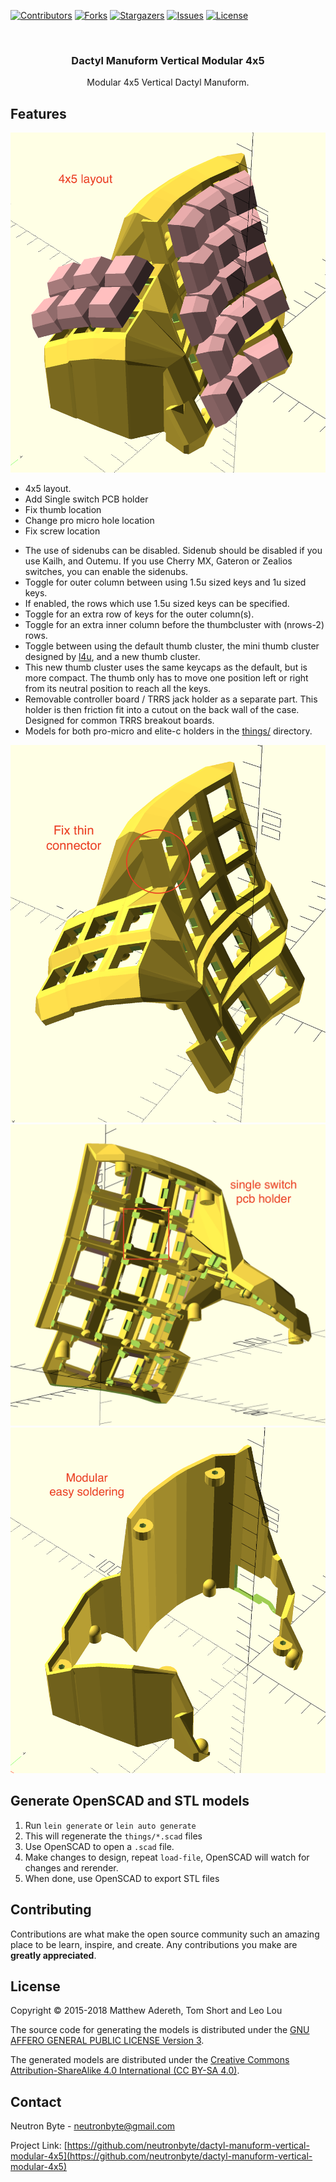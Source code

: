 <!-- PROJECT SHIELDS -->
[![Contributors][contributors-shield]][contributors-url]
[![Forks][forks-shield]][forks-url]
[![Stargazers][stars-shield]][stars-url]
[![Issues][issues-shield]][issues-url]
[![License][license-shield]][license-url]



<!-- PROJECT LOGO -->
<br />
<p align="center">

  <h3 align="center">Dactyl Manuform Vertical Modular 4x5</h3>

  <p align="center">
    Modular 4x5 Vertical Dactyl Manuform.
    <br />
  </p>
</p>



<!-- ABOUT THE PROJECT -->
## Features

[![Dactyl Manuform Vertical Modular 4x5][product-screenshot]](https://github.com/neutronbyte/dactyl-manuform-vertical-modular-4x5)

+ 4x5 layout. 
+ Add Single switch PCB holder
+ Fix thumb location
+ Change pro micro hole location
+ Fix screw location 
- The use of sidenubs can be disabled. Sidenub should be disabled if you use Kailh, and Outemu. If you use Cherry MX, Gateron or Zealios switches, you can enable the sidenubs.
- Toggle for outer column between using 1.5u sized keys and 1u sized keys.
- If enabled, the rows which use 1.5u sized keys can be specified.
- Toggle for an extra row of keys for the outer column(s).
- Toggle for an extra inner column before the thumbcluster with (nrows-2) rows.
- Toggle between using the default thumb cluster, the mini thumb cluster designed by [l4u](https://github.com/l4u/dactyl-manuform-mini-keyboard), and a new thumb cluster.
- This new thumb cluster uses the same keycaps as the default, but is more compact. The thumb only has to move one position left or right from its neutral position to reach all the keys. 
- Removable controller board / TRRS jack holder as a separate part. This holder is then friction fit into a cutout on the back wall of the case. Designed for common TRRS breakout boards. 
- Models for both pro-micro and elite-c holders in the [things/](things/) directory. 

<img src="images/2.png" alt="Fix thin connector" style="max-width:100%;">
<img src="images/3.png" alt="Single Switch PCB holder" style="max-width:100%;">
<img src="images/4.png" alt="Modular layout" style="max-width:100%;">

## Generate OpenSCAD and STL models

1. Run `lein generate` or `lein auto generate`
2. This will regenerate the `things/*.scad` files
3. Use OpenSCAD to open a `.scad` file.
4. Make changes to design, repeat `load-file`, OpenSCAD will watch for changes and rerender.
5. When done, use OpenSCAD to export STL files

<!-- CONTRIBUTING -->
## Contributing

Contributions are what make the open source community such an amazing place to be learn, inspire, and create. Any contributions you make are **greatly appreciated**.

<!-- LICENSE -->
## License

Copyright © 2015-2018 Matthew Adereth, Tom Short and Leo Lou

The source code for generating the models is distributed under the [GNU AFFERO GENERAL PUBLIC LICENSE Version 3](LICENSE).

The generated models are distributed under the [Creative Commons Attribution-ShareAlike 4.0 International (CC BY-SA 4.0)](LICENSE-models).



<!-- CONTACT -->
## Contact

Neutron Byte - neutronbyte@gmail.com

Project Link: [https://github.com/neutronbyte/dactyl-manuform-vertical-modular-4x5](https://github.com/neutronbyte/dactyl-manuform-vertical-modular-4x5)


<!-- MARKDOWN LINKS & IMAGES -->
<!-- https://www.markdownguide.org/basic-syntax/#reference-style-links -->
[contributors-shield]: https://img.shields.io/github/contributors/neutronbyte/repo.svg?style=for-the-badge
[contributors-url]: https://github.com/neutronbyte/repo/graphs/contributors
[forks-shield]: https://img.shields.io/github/forks/neutronbyte/repo.svg?style=for-the-badge
[forks-url]: https://github.com/neutronbyte/repo/network/members
[stars-shield]: https://img.shields.io/github/stars/neutronbyte/repo.svg?style=for-the-badge
[stars-url]: https://github.com/neutronbyte/repo/stargazers
[issues-shield]: https://img.shields.io/github/issues/neutronbyte/repo.svg?style=for-the-badge
[issues-url]: https://github.com/neutronbyte/repo/issues
[license-shield]: https://img.shields.io/github/license/neutronbyte/repo.svg?style=for-the-badge
[license-url]: https://github.com/neutronbyte/repo/blob/master/LICENSE.txt
[product-screenshot]: images/1.png